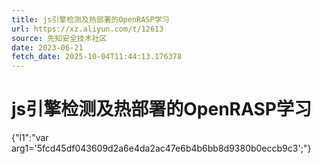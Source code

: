 ```yaml
---
title: js引擎检测及热部署的OpenRASP学习
url: https://xz.aliyun.com/t/12613
source: 先知安全技术社区
date: 2023-06-21
fetch_date: 2025-10-04T11:44:13.176378
---
```


# js引擎检测及热部署的OpenRASP学习

{"l1":"var arg1='5fcd45df043609d2a6e4da2ac47e6b4b6bb8d9380b0eccb9c3';"}